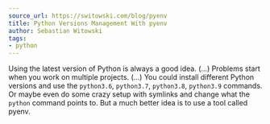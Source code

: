 ```yaml
---
source_url: https://switowski.com/blog/pyenv
title: Python Versions Management With pyenv
author: Sebastian Witowski
tags:
- python
---
```


Using the latest version of Python is always a good idea. (...) Problems start when you work on multiple projects. (...) You could install different Python versions and use the `python3.6`, `python3.7`, `python3.8`, `python3.9` commands. Or maybe even do some crazy setup with symlinks and change what the `python` command points to. But a much better idea is to use a tool called pyenv.
